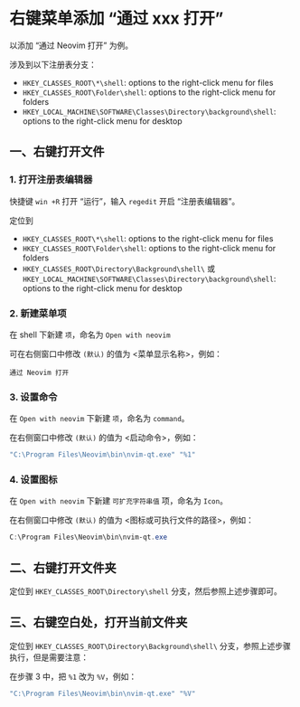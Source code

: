# 右键菜单添加 “通过 xxx 打开”

以添加 “通过 Neovim 打开” 为例。

涉及到以下注册表分支：

- `HKEY_CLASSES_ROOT\*\shell`: options to the right-click menu for files
- `HKEY_CLASSES_ROOT\Folder\shell`: options to the right-click menu for folders
- `HKEY_LOCAL_MACHINE\SOFTWARE\Classes\Directory\background\shell`: options to the right-click menu for desktop

## 一、右键打开文件

### 1. 打开注册表编辑器

快捷键 `win +R` 打开 “运行”，输入 `regedit` 开启 “注册表编辑器”。

定位到

- `HKEY_CLASSES_ROOT\*\shell`: options to the right-click menu for files
- `HKEY_CLASSES_ROOT\Folder\shell`: options to the right-click menu for folders
- `HKEY_CLASSES_ROOT\Directory\Background\shell\` 或 `HKEY_LOCAL_MACHINE\SOFTWARE\Classes\Directory\background\shell`: options to the right-click menu for desktop

### 2. 新建菜单项

在 shell 下新建 `项`，命名为 `Open with neovim`

可在右侧窗口中修改 `(默认)` 的值为 <菜单显示名称>，例如：

```text
通过 Neovim 打开
```

### 3. 设置命令

在 `Open with neovim` 下新建 `项`，命名为 `command`。

在右侧窗口中修改 `(默认)` 的值为 <启动命令>，例如：

```powershell
"C:\Program Files\Neovim\bin\nvim-qt.exe" "%1"
```

### 4. 设置图标

在 `Open with neovim` 下新建 `可扩充字符串值` 项，命名为 `Icon`。

在右侧窗口中修改 `(默认)` 的值为 <图标或可执行文件的路径>，例如：

```powershell
C:\Program Files\Neovim\bin\nvim-qt.exe
```

## 二、右键打开文件夹

定位到 `HKEY_CLASSES_ROOT\Directory\shell` 分支，然后参照上述步骤即可。

## 三、右键空白处，打开当前文件夹

定位到 `HKEY_CLASSES_ROOT\Directory\Background\shell\` 分支，参照上述步骤执行，但是需要注意：

在步骤 3 中，把 `%1` 改为 `%V`，例如：

```powershell
"C:\Program Files\Neovim\bin\nvim-qt.exe" "%V"
```
